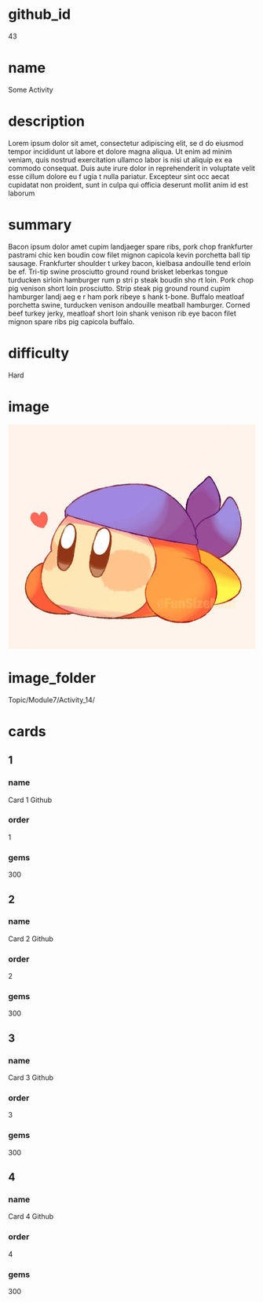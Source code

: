 # github_id
43

# name
Some Activity

# description
Lorem ipsum dolor sit amet, consectetur adipiscing elit, se d  do eiusmod tempor incididunt ut labore et dolore magna aliqua. Ut enim ad minim veniam, quis nostrud exercitation ullamco labor is nisi ut aliquip ex ea commodo consequat.  Duis aute irure dolor in reprehenderit in voluptate velit esse cillum dolore eu f ugia t nulla pariatur. Excepteur sint occ aecat cupidatat non proident, sunt in culpa qui officia deserunt mollit anim id est  laborum          
 
# summary
Bacon ipsum dolor amet cupim landjaeger spare ribs, pork chop frankfurter pastrami chic ken boudin cow filet mignon capicola kevin porchetta ball tip sausage. Frankfurter shoulder  t urkey bacon, kielbasa andouille tend erloin be ef. Tri-tip swine prosciutto ground round brisket leberkas tongue turducken sirloin hamburger rum p stri p  steak boudin sho rt loin. Pork chop pig venison short loin prosciutto. Strip steak pig ground round cupim hamburger landj aeg e r ham pork ribeye s hank t-bone. Buffalo   meatloaf porchetta swine, turducken venison andouille meatball hamburger. Corned beef turkey jerky, meatloaf short loin shank venison rib eye bacon filet mignon spare ribs pig capicola buffalo.  
     
# difficulty
Hard

# image
<img src="images/bandanna.jpg">

# image_folder
Topic/Module7/Activity_14/

# cards
 
## 1

### name
Card 1 Github

### order
1 

### gems
300

## 2

### name
Card 2 Github

### order
2

### gems
300

## 3

### name
Card 3 Github

### order
3

### gems
300

## 4

### name
Card 4 Github

### order
4

### gems
300
